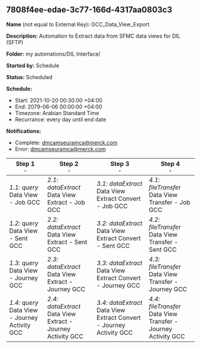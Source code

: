 ## 7808f4ee-edae-3c77-166d-4317aa0803c3

**Name** (not equal to External Key)**:** GCC_Data_View_Export

**Description:** Automation to Extract data from SFMC data views for DIL (SFTP)

**Folder:** my automations/DIL Interface/

**Started by:** Schedule

**Status:** Scheduled

**Schedule:**

* Start: 2021-10-20 00:30:00 +04:00
* End: 2079-06-06 00:00:00 +04:00
* Timezone: Arabian Standard Time
* Recurrance: every day until end date

**Notifications:**

* Complete: dmcamseuramca@merck.com
* Error: dmcamseuramca@merck.com

| Step 1<br>_<small>-</small>_ | Step 2<br>_<small>-</small>_ | Step 3<br>_<small>-</small>_ | Step 4<br>_<small>-</small>_ |
| --- | --- | --- | --- |
| _1.1: query_<br>Data View - Job GCC | _2.1: dataExtract_<br>Data View Extract - Job GCC | _3.1: dataExtract_<br>Data View Extract Convert - Job GCC | _4.1: fileTransfer_<br>Data View Transfer - Job GCC |
| _1.2: query_<br>Data View - Sent GCC | _2.2: dataExtract_<br>Data View Extract - Sent GCC | _3.2: dataExtract_<br>Data View Extract Convert - Sent GCC | _4.2: fileTransfer_<br>Data View Transfer - Sent GCC |
| _1.3: query_<br>Data View - Journey GCC | _2.3: dataExtract_<br>Data View Extract - Journey GCC | _3.3: dataExtract_<br>Data View Extract Convert - Journey GCC | _4.3: fileTransfer_<br>Data View Transfer - Journey GCC |
| _1.4: query_<br>Data View - Journey Activity GCC | _2.4: dataExtract_<br>Data View Extract - Journey Activity GCC | _3.4: dataExtract_<br>Data View Extract Convert - Journey Activity GCC | _4.4: fileTransfer_<br>Data View Transfer - Journey Activity GCC |
